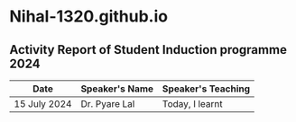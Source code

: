 # Nihal-1320.github.io
## Activity Report of Student Induction programme 2024
| Date         | Speaker's Name | Speaker's Teaching |
| ----         | -------------- | ------------------ |
| 15 July 2024 | Dr. Pyare Lal  | Today, I learnt    |
